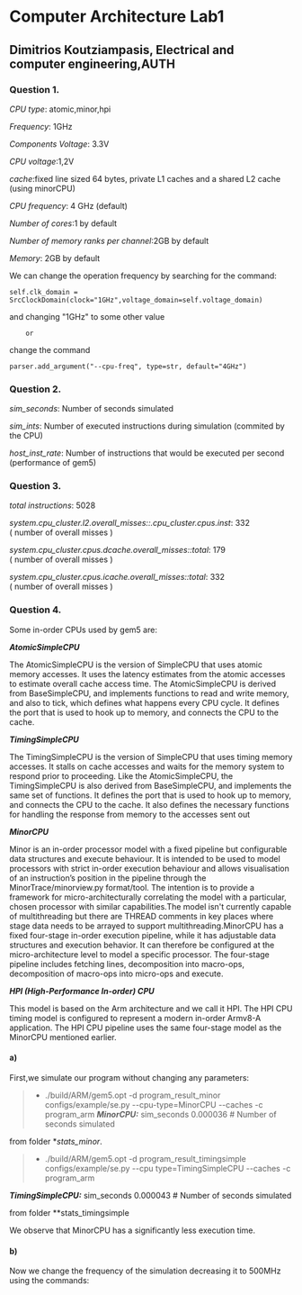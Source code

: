 # Computer Architecture Lab1
## Dimitrios Koutziampasis, Electrical and computer engineering,AUTH

### **Question 1.**
*CPU type*: atomic,minor,hpi

*Frequency*: 1GHz

*Components Voltage*: 3.3V

*CPU voltage*:1,2V

*cache*:fixed line sized 64 bytes, private L1 caches and a shared L2 cache (using minorCPU) 

*CPU frequency*: 4 GHz (default)

*Number of cores*:1 by default

*Number of memory ranks per channel*:2GB by default

*Memory*: 2GB by default

We can change the operation frequency by searching for the command:

    self.clk_domain = SrcClockDomain(clock="1GHz",voltage_domain=self.voltage_domain)

and changing "1GHz" to some other value

        or

change the command    

    parser.add_argument("--cpu-freq", type=str, default="4GHz")

### Question 2.

*sim_seconds*: Number of seconds simulated

*sim_ints*: Number of executed instructions during simulation (commited by the CPU)

*host_inst_rate*: Number of instructions that would be executed per second (performance of gem5)

### Question 3.

*total instructions*: 5028

*system.cpu_cluster.l2.overall_misses::.cpu_cluster.cpus.inst*: 332                       
( number of overall misses )

*system.cpu_cluster.cpus.dcache.overall_misses::total*: 179                       
( number of overall misses )

*system.cpu_cluster.cpus.icache.overall_misses::total*: 332                       
( number of overall misses )

### Question 4.

Some in-order CPUs used by gem5 are:

***AtomicSimpleCPU***

The AtomicSimpleCPU is the version of SimpleCPU that uses atomic memory accesses. It uses the latency estimates from the atomic accesses to estimate overall cache access time. The AtomicSimpleCPU is derived from BaseSimpleCPU, and implements functions to read and write memory, and also to tick, which defines what happens every CPU cycle. It defines the port that is used to hook up to memory, and connects the CPU to the cache.

***TimingSimpleCPU***

The TimingSimpleCPU is the version of SimpleCPU that uses timing memory accesses. It stalls on cache accesses and waits for the memory system to respond prior to proceeding. Like the AtomicSimpleCPU, the TimingSimpleCPU is also derived from BaseSimpleCPU, and implements the same set of functions. It defines the port that is used to hook up to memory, and connects the CPU to the cache. It also defines the necessary functions for handling the response from memory to the accesses sent out

***MinorCPU***

Minor is an in-order processor model with a fixed pipeline but configurable data structures and execute behaviour. It is intended to be used to model processors with strict in-order execution behaviour and allows visualisation of an instruction’s position in the pipeline through the MinorTrace/minorview.py format/tool. The intention is to provide a framework for micro-architecturally correlating the model with a particular, chosen processor with similar capabilities.The model isn't currently capable of multithreading but there are THREAD comments in key places where stage data needs to be arrayed to support multithreading.MinorCPU has a fixed four-stage in-order execution pipeline, while it has adjustable data structures and execution behavior. It can therefore be configured at the micro-architecture level to model a specific processor. The four-stage pipeline includes fetching lines, decomposition into macro-ops, decomposition of macro-ops into micro-ops and execute. 

***HPI (High-Performance In-order) CPU***

This model is based on the Arm architecture and we call it HPI. The HPI CPU timing model is configured to represent a modern in-order Armv8-A application. The HPI CPU pipeline uses the same four-stage model as the MinorCPU mentioned earlier. 


#### a)

First,we simulate our program without changing any parameters:

> * ./build/ARM/gem5.opt -d program_result_minor configs/example/se.py --cpu-type=MinorCPU --caches -c program_arm
***MinorCPU:***
sim_seconds                                  0.000036                       # Number of seconds simulated

from folder **stats_minor*.

> * ./build/ARM/gem5.opt -d program_result_timingsimple configs/example/se.py --cpu type=TimingSimpleCPU --caches -c program_arm

***TimingSimpleCPU:***
sim_seconds                                  0.000043                       # Number of seconds simulated

from folder **stats_timingsimple

We observe that MinorCPU has a significantly less execution time.

#### b)

Now we change the frequency of the simulation decreasing it to 500MHz using the commands:

